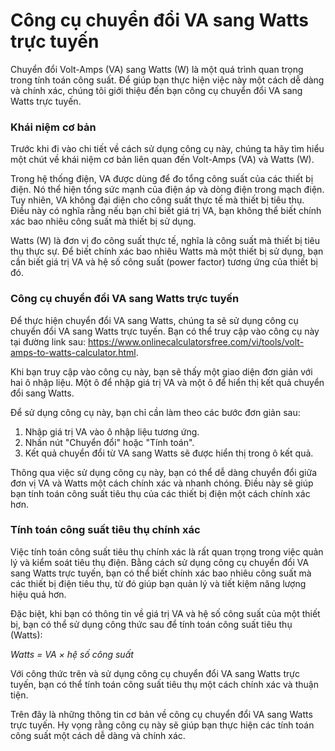 Công cụ chuyển đổi VA sang Watts trực tuyến
===========================================

Chuyển đổi Volt-Amps (VA) sang Watts (W) là một quá trình quan trọng trong tính toán công suất. Để giúp bạn thực hiện việc này một cách dễ dàng và chính xác, chúng tôi giới thiệu đến bạn công cụ chuyển đổi VA sang Watts trực tuyến.

### Khái niệm cơ bản

Trước khi đi vào chi tiết về cách sử dụng công cụ này, chúng ta hãy tìm hiểu một chút về khái niệm cơ bản liên quan đến Volt-Amps (VA) và Watts (W).

Trong hệ thống điện, VA được dùng để đo tổng công suất của các thiết bị điện. Nó thể hiện tổng sức mạnh của điện áp và dòng điện trong mạch điện. Tuy nhiên, VA không đại diện cho công suất thực tế mà thiết bị tiêu thụ. Điều này có nghĩa rằng nếu bạn chỉ biết giá trị VA, bạn không thể biết chính xác bao nhiêu công suất mà thiết bị sử dụng.

Watts (W) là đơn vị đo công suất thực tế, nghĩa là công suất mà thiết bị tiêu thụ thực sự. Để biết chính xác bao nhiêu Watts mà một thiết bị sử dụng, bạn cần biết giá trị VA và hệ số công suất (power factor) tương ứng của thiết bị đó.

### Công cụ chuyển đổi VA sang Watts trực tuyến

Để thực hiện chuyển đổi VA sang Watts, chúng ta sẽ sử dụng công cụ chuyển đổi VA sang Watts trực tuyến. Bạn có thể truy cập vào công cụ này tại đường link sau: <https://www.onlinecalculatorsfree.com/vi/tools/volt-amps-to-watts-calculator.html>.

Khi bạn truy cập vào công cụ này, bạn sẽ thấy một giao diện đơn giản với hai ô nhập liệu. Một ô để nhập giá trị VA và một ô để hiển thị kết quả chuyển đổi sang Watts.

Để sử dụng công cụ này, bạn chỉ cần làm theo các bước đơn giản sau:

1. Nhập giá trị VA vào ô nhập liệu tương ứng.
2. Nhấn nút "Chuyển đổi" hoặc "Tính toán".
3. Kết quả chuyển đổi từ VA sang Watts sẽ được hiển thị trong ô kết quả.

Thông qua việc sử dụng công cụ này, bạn có thể dễ dàng chuyển đổi giữa đơn vị VA và Watts một cách chính xác và nhanh chóng. Điều này sẽ giúp bạn tính toán công suất tiêu thụ của các thiết bị điện một cách chính xác hơn.

### Tính toán công suất tiêu thụ chính xác

Việc tính toán công suất tiêu thụ chính xác là rất quan trọng trong việc quản lý và kiểm soát tiêu thụ điện. Bằng cách sử dụng công cụ chuyển đổi VA sang Watts trực tuyến, bạn có thể biết chính xác bao nhiêu công suất mà các thiết bị điện tiêu thụ, từ đó giúp bạn quản lý và tiết kiệm năng lượng hiệu quả hơn.

Đặc biệt, khi bạn có thông tin về giá trị VA và hệ số công suất của một thiết bị, bạn có thể sử dụng công thức sau để tính toán công suất tiêu thụ (Watts):

*Watts = VA × hệ số công suất*

Với công thức trên và sử dụng công cụ chuyển đổi VA sang Watts trực tuyến, bạn có thể tính toán công suất tiêu thụ một cách chính xác và thuận tiện.

Trên đây là những thông tin cơ bản về công cụ chuyển đổi VA sang Watts trực tuyến. Hy vọng rằng công cụ này sẽ giúp bạn thực hiện các tính toán công suất một cách dễ dàng và chính xác.